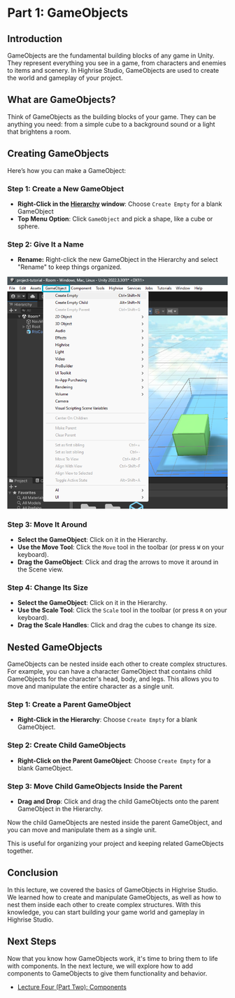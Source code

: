 # Part 1: GameObjects

## Introduction

GameObjects are the fundamental building blocks of any game in Unity. They represent everything you see in a game, from characters and enemies to items and scenery. In Highrise Studio, GameObjects are used to create the world and gameplay of your project.

## What are GameObjects?

Think of GameObjects as the building blocks of your game. They can be anything you need: from a simple cube to a background sound or a light that brightens a room.

## Creating GameObjects

Here’s how you can make a GameObject:

### Step 1: Create a New GameObject
- **Right-Click in the [Hierarchy](https://create.highrise.game/learn/studio/create/beginner-guide/lecture-three#hierarchy) window**: Choose `Create Empty` for a blank GameObject
- **Top Menu Option**: Click `GameObject` and pick a shape, like a cube or sphere.

### Step 2: Give It a Name
- **Rename:** Right-click the new GameObject in the Hierarchy and select "Rename" to keep things organized.

![Create GameObject](/assets/learn/guides/studio/Lectures/create-gameobject.png)

### Step 3: Move It Around

- **Select the GameObject**: Click on it in the Hierarchy.
- **Use the Move Tool**: Click the `Move` tool in the toolbar (or press `W` on your keyboard).
- **Drag the GameObject**: Click and drag the arrows to move it around in the Scene view.

### Step 4: Change Its Size

- **Select the GameObject**: Click on it in the Hierarchy.
- **Use the Scale Tool**: Click the `Scale` tool in the toolbar (or press `R` on your keyboard).
- **Drag the Scale Handles**: Click and drag the cubes to change its size.

## Nested GameObjects

GameObjects can be nested inside each other to create complex structures. For example, you can have a character GameObject that contains child GameObjects for the character's head, body, and legs. This allows you to move and manipulate the entire character as a single unit.

### Step 1: Create a Parent GameObject

- **Right-Click in the Hierarchy**: Choose `Create Empty` for a blank GameObject.

### Step 2: Create Child GameObjects

- **Right-Click on the Parent GameObject**: Choose `Create Empty` for a blank GameObject.

### Step 3: Move Child GameObjects Inside the Parent

- **Drag and Drop**: Click and drag the child GameObjects onto the parent GameObject in the Hierarchy.

Now the child GameObjects are nested inside the parent GameObject, and you can move and manipulate them as a single unit.

<Note type="info">
This is useful for organizing your project and keeping related GameObjects together.
</Note>

## Conclusion

In this lecture, we covered the basics of GameObjects in Highrise Studio. We learned how to create and manipulate GameObjects, as well as how to nest them inside each other to create complex structures. With this knowledge, you can start building your game world and gameplay in Highrise Studio.

## Next Steps

Now that you know how GameObjects work, it's time to bring them to life with components. In the next lecture, we will explore how to add components to GameObjects to give them functionality and behavior.

- [Lecture Four (Part Two): Components](https://create.highrise.game/learn/studio/create/beginner-guide/lecture-four/lecture-four-part-two)